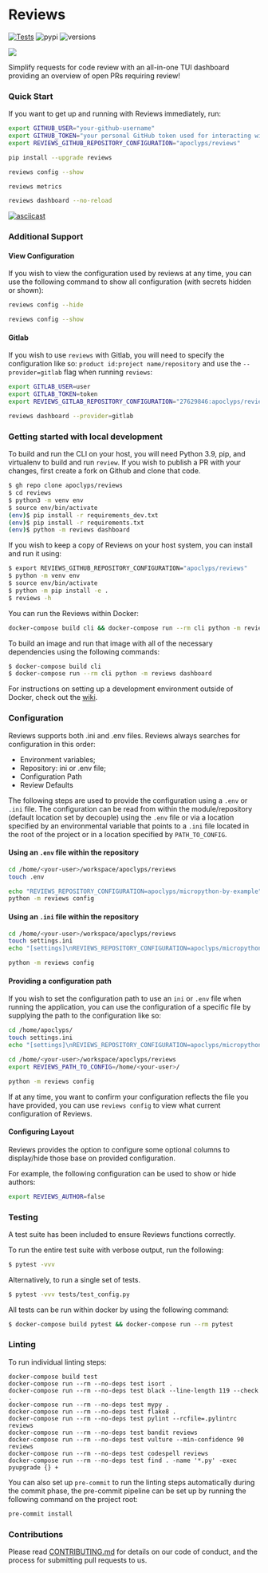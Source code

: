 # Reviews

[![Tests](https://github.com/apoclyps/reviews/actions/workflows/test.yml/badge.svg)](https://github.com/apoclyps/reviews/actions/workflows/test.yml)
![pypi](https://img.shields.io/pypi/v/reviews.svg)
![versions](https://img.shields.io/pypi/pyversions/reviews.svg)

![](https://banners.beyondco.de/Reviews.png?theme=light&packageManager=pip+install&packageName=reviews&pattern=plus&style=style_1&description=Monitor+requests+for+Code+Reviews&md=1&showWatermark=0&fontSize=225px&images=link&widths=250)

Simplify requests for code review with an all-in-one TUI dashboard providing an overview of open PRs requiring review!

### Quick Start

If you want to get up and running with Reviews immediately, run:

```bash
export GITHUB_USER="your-github-username"
export GITHUB_TOKEN="your personal GitHub token used for interacting with the API"
export REVIEWS_GITHUB_REPOSITORY_CONFIGURATION="apoclyps/reviews"

pip install --upgrade reviews

reviews config --show

reviews metrics

reviews dashboard --no-reload
```

[![asciicast](https://asciinema.org/a/414444.svg)](https://asciinema.org/a/414444)

### Additional Support

#### View Configuration

If you wish to view the configuration used by reviews at any time, you can use the following command to show all configuration (with secrets hidden or shown):

```bash
reviews config --hide

reviews config --show
```

#### Gitlab

If you wish to use `reviews` with Gitlab, you will need to specify the configuration like so: `product id:project name/repository` and use the `--provider=gitlab` flag when running `reviews`:

```bash
export GITLAB_USER=user
export GITLAB_TOKEN=token
export REVIEWS_GITLAB_REPOSITORY_CONFIGURATION="27629846:apoclyps/reviews"

reviews dashboard --provider=gitlab
```

### Getting started with local development

To build and run the CLI on your host, you will need Python 3.9, pip, and virtualenv to build and run `review`.
If you wish to publish a PR with your changes, first create a fork on Github and clone that code.

```bash
$ gh repo clone apoclyps/reviews
$ cd reviews
$ python3 -m venv env
$ source env/bin/activate
(env)$ pip install -r requirements_dev.txt
(env)$ pip install -r requirements.txt
(env)$ python -m reviews dashboard
```

If you wish to keep a copy of Reviews on your host system, you can install and run it using:

```bash
$ export REVIEWS_GITHUB_REPOSITORY_CONFIGURATION="apoclyps/reviews"
$ python -m venv env
$ source env/bin/activate
$ python -m pip install -e .
$ reviews -h
```

You can run the Reviews within Docker:

```bash
docker-compose build cli && docker-compose run --rm cli python -m reviews dashboard
```

To build an image and run that image with all of the necessary dependencies using the following commands:

```bash
$ docker-compose build cli
$ docker-compose run --rm cli python -m reviews dashboard
```

For instructions on setting up a development environment outside of Docker, check out the [wiki](https://github.com/apoclyps/reviews/wiki/Development-Enviromnent).

### Configuration

Reviews supports both .ini and .env files. Reviews always searches for configuration in this order:

* Environment variables;
* Repository: ini or .env file;
* Configuration Path
* Review Defaults

The following steps are used to provide the configuration using a `.env` or `.ini` file. The configuration can be read from within the module/repository (default location set by decouple) using the `.env` file or via a location specified by an environmental variable that points to a `.ini` file located in the root of the project or in a location specified by `PATH_TO_CONFIG`.

#### Using an `.env` file within the repository

```bash
cd /home/<your-user>/workspace/apoclyps/reviews
touch .env

echo "REVIEWS_REPOSITORY_CONFIGURATION=apoclyps/micropython-by-example" >> .env
python -m reviews config
```

#### Using an `.ini` file within the repository

```bash
cd /home/<your-user>/workspace/apoclyps/reviews
touch settings.ini
echo "[settings]\nREVIEWS_REPOSITORY_CONFIGURATION=apoclyps/micropython-by-example" >> settings.ini

python -m reviews config
```

#### Providing a configuration path

If you wish to set the configuration path to use an `ini` or `.env` file when running the application, you can use the configuration of a specific file by supplying the path to the configuration like so:

```bash
cd /home/apoclyps/
touch settings.ini
echo "[settings]\nREVIEWS_REPOSITORY_CONFIGURATION=apoclyps/micropython-by-example" >> settings.ini

cd /home/<your-user>/workspace/apoclyps/reviews
export REVIEWS_PATH_TO_CONFIG=/home/<your-user>/

python -m reviews config
```

If at any time, you want to confirm your configuration reflects the file you have provided, you can use `reviews config` to view what current configuration of Reviews.

#### Configuring Layout

Reviews provides the option to configure some optional columns to display/hide those base on provided configuration.

For example, the following configuration can be used to show or hide authors:

```bash
export REVIEWS_AUTHOR=false
```

### Testing

A test suite has been included to ensure Reviews functions correctly.

To run the entire test suite with verbose output, run the following:

```bash
$ pytest -vvv
```

Alternatively, to run a single set of tests.

```bash
$ pytest -vvv tests/test_config.py
```

All tests can be run within docker by using the following command:

```bash
$ docker-compose build pytest && docker-compose run --rm pytest
```

### Linting

To run individual linting steps:

```
docker-compose build test
docker-compose run --rm --no-deps test isort .
docker-compose run --rm --no-deps test black --line-length 119 --check .
docker-compose run --rm --no-deps test mypy .
docker-compose run --rm --no-deps test flake8 .
docker-compose run --rm --no-deps test pylint --rcfile=.pylintrc reviews
docker-compose run --rm --no-deps test bandit reviews
docker-compose run --rm --no-deps test vulture --min-confidence 90 reviews
docker-compose run --rm --no-deps test codespell reviews
docker-compose run --rm --no-deps test find . -name '*.py' -exec pyupgrade {} +
```

You can also set up ``pre-commit`` to run the linting steps automatically during the commit phase,
the pre-commit pipeline can be set up by running the following command on the project root:
```bash
pre-commit install
```

### Contributions

Please read [CONTRIBUTING.md](CONTRIBUTING.md) for details on our code of conduct, and the process for submitting pull requests to us.

